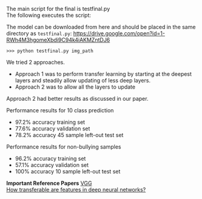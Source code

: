 The main script for the final is testfinal.py  
The following executes the script: 

The model can be downloaded from here and should be placed in the same directory as `testfinal.py`:
https://drive.google.com/open?id=1-RWh4M3hgomeXbdi9C94k4iAKMZntDJ6

```
>>> python testfinal.py img_path
```

We tried 2 approaches. 
* Approach 1 was to perform transfer learning by starting at the deepest layers and steadily allow updating of less deep layers.
* Approach 2 was to allow all the layers to update

Approach 2 had better results as discussed in our paper.

Performance results for 10 class prediction 
* 97.2% accuracy training set
* 77.6% accuracy validation set  
* 78.2% accuracy 45 sample left-out test set


Performance results for non-bullying samples
* 96.2% accuracy training set
* 57.1% accuracy validation set  
* 100% accuracy 10 sample left-out test set


__Important Reference Papers__
[VGG](https://arxiv.org/abs/1409.1556)  
[How transferable are features in deep neural networks?](https://arxiv.org/abs/1411.1792)
